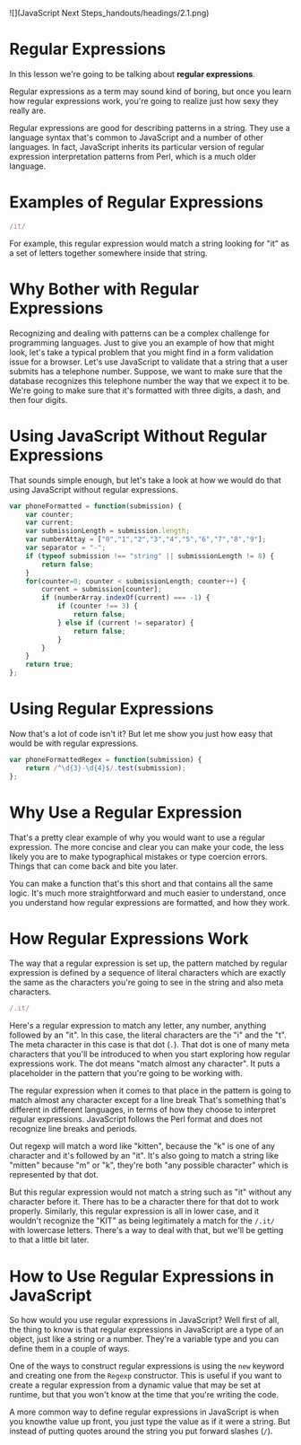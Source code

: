 ![](JavaScript Next Steps_handouts/headings/2.1.png)

# Regular Expressions

In this lesson we're going to be talking about **regular expressions**.

Regular expressions as a term may sound kind of boring, but once you learn how regular expressions work, you're going to realize just how sexy they really are.

Regular expressions are good for describing patterns in a string. They use a language syntax that's common to JavaScript and a number of other languages. In fact, JavaScript inherits its particular version of regular expression interpretation patterns from Perl, which is a much older language.

# Examples of Regular Expressions

```js
/it/
```

For example, this regular expression would match a string looking for "it" as a set of letters together somewhere inside that string.

# Why Bother with Regular Expressions

Recognizing and dealing with patterns can be a complex challenge for programming languages. Just to give you an example of how that might look, let's take a typical problem that you might find in a form validation issue for a browser. Let's use JavaScript to validate that a string that a user submits has a telephone number. Suppose, we want to make sure that the database recognizes this telephone number the way that we expect it to be. We're going to make sure that it's formatted with three digits, a dash, and then four digits.

# Using JavaScript Without Regular Expressions

That sounds simple enough, but let's take a look at how we would do that using JavaScript without regular expressions.

```js
var phoneFormatted = function(submission) {
	var counter;
	var current;
	var submissionLength = submission.length;
	var numberAttay = ["0","1","2","3","4","5","6","7","8","9"];
	var separator = "-";
	if (typeof submission !== "string" || submissionLength != 8) {
		return false;
	}
	for(counter=0; counter < submissionLength; counter++) {
		current = submission[counter];
		if (numberArray.indexOf(current) === -1) {
			if (counter !== 3) {
				return false;
			} else if (current != separator) {
				return false;
			}
		}
	}
	return true;
};
``` 

# Using Regular Expressions

Now that's a lot of code isn't it? But let me show you just how easy that would be with regular expressions.

```js
var phoneFormattedRegex = function(submission) {
	return /^\d{3}-\d{4}$/.test(submission);
};
```

# Why Use a Regular Expression

That's a pretty clear example of why you would want to use a regular expression. The more concise and clear you can make your code, the less likely you are to make typographical mistakes or type coercion errors. Things that can come back and bite you later.

You can make a function that's this short and that contains all the same logic. It's much more straightforward and much easier to understand, once you understand how regular expressions are formatted, and how they work.

# How Regular Expressions Work

The way that a regular expression is set up, the pattern matched by regular expression is defined by a sequence of literal characters which are exactly the same as the characters you're going to see in the string and also meta characters.

```js
/.it/
```

Here's a regular expression to match any letter, any number, anything followed by an "it". In this case, the literal characters are the "i" and the "t". The meta character in this case is that dot (`.`). That dot is one of many meta characters that you'll be introduced to when you start exploring how regular expressions work. The dot means "match almost any character". It puts a placeholder in the pattern that you're going to be working with.

The regular expression when it comes to that place in the pattern is going to match almost any character except for a line break That's something that's different in different languages, in terms of how they choose to interpret regular expressions. JavaScript follows the Perl format and does not recognize line breaks and periods.

Out regexp will match a word like "kitten", because the "k" is one of any character and it's followed by an "it". It's also going to match a string like "mitten" because "m" or "k", they're both "any possible character" which is represented by that dot.

But this regular expression would not match a string such as "it" without any character before it. There has to be a character there for that dot to work properly. Similarly, this regular expression is all in lower case, and it wouldn't recognize the "KIT" as being legitimately a match for the `/.it/` with lowercase letters. There's a way to deal with that, but we'll be getting to that a little bit later.

# How to Use Regular Expressions in JavaScript

So how would you use regular expressions in JavaScript? Well first of all, the thing to know is that regular expressions in JavaScript are a type of an object, just like a string or a number. They're a variable type and you can define them in a couple of ways.

One of the ways to construct regular expressions is using the `new` keyword and creating one from the `Regexp` constructor. This is useful if you want to create a regular expression from a dynamic value that may be set at runtime, but that you won't know at the time that you're writing the code.

A more common way to define regular expressions in JavaScript is when you knowthe value up front, you just type the value as if it were a string. But instead of putting quotes around the string you put forward slashes (`/`).
